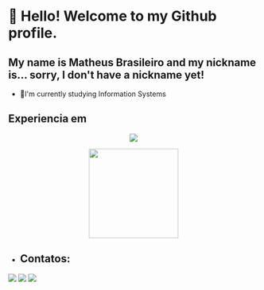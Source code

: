 # 👋 Hello! Welcome to my Github profile.
## My name is Matheus Brasileiro and my nickname is... sorry, I don't have a nickname yet!
- 🔭I'm currently studying Information Systems

## Experiencia em
<div>
  <p align="center">
  <a href="https://skillicons.dev">
    <img src="https://skillicons.dev/icons?i=c,cpp,cs,js,py,dotnet,nodejs,nextjs,react,mysql,sqlite,docker,html,css,ubuntu&perline=5" />
  </a>
</p>
</div>


<div align="center">
<a href="https://github.com/MATHEUSBRr">
    <img loading="lazy" height="180em" src="https://github-readme-stats.vercel.app/api/top-langs/?username=MATHEUSBRr&layout=compact&theme=dracula"/>
  </a> 
</div>


- ## Contatos:

<div>
<a href="https://instagram.com/matheus__br" target="_blank"><img loading="lazy" src="https://img.shields.io/badge/-Instagram-%23E4405F?style=for-the-badge&logo=instagram&logoColor=white" target="_blank"></a>
<a href = "mailto:matheusfbras@gmail.com"><img loading="lazy" src="https://img.shields.io/badge/Gmail-D14836?style=for-the-badge&logo=gmail&logoColor=white" target="_blank"></a>
<a href="https://www.linkedin.com/in/matheus-franklin-brasileiro-4b237527b/"><img src="https://img.shields.io/badge/-LinkedIn-%230077B5?style=for-the-badge&logo=linkedin&logoColor=white" target="_blank"></a>  
</div>
